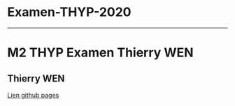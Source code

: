 # Examen-THYP-2020

***

# M2 THYP Examen Thierry WEN

## Thierry WEN

[Lien github pages](https://yrrieth.github.io/Examen-THYP-2020/)
